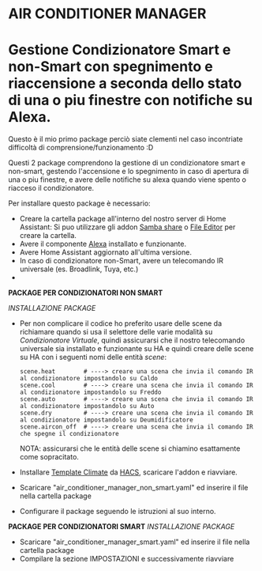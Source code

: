 # AIR CONDITIONER MANAGER
# Gestione Condizionatore Smart e non-Smart con spegnimento e riaccensione a seconda dello stato di una o piu finestre con notifiche su Alexa.

Questo è il mio primo package perciò siate clementi nel caso incontriate difficoltà di comprensione/funzionamento :D

Questi 2 package comprendono la gestione di un condizionatore smart e non-smart, gestendo l'accensione e lo spegnimento in caso di apertura di una o piu finestre, e avere delle notifiche su alexa quando viene spento o riacceso il condizionatore.

Per installare questo package è necessario:
  - Creare la cartella package all'interno del nostro server di Home Assistant:
      Si puo utilizzare gli addon [Samba share](https://github.com/home-assistant/addons/blob/master/samba/DOCS.md) o [File Editor](https://github.com/home-assistant/addons/blob/master/configurator/README.md) per creare la cartella.
  - Avere il componente [Alexa](https://github.com/alandtse/alexa_media_player) installato e funzionante.
  - Avere Home Assistant aggiornato all'ultima versione.
  - In caso di condizionatore non-Smart, avere un telecomando IR universale (es. Broadlink, Tuya, etc.)
  - 
<b>PACKAGE PER CONDIZIONATORI NON SMART</b>

*INSTALLAZIONE PACKAGE*

  - Per non complicare il codice ho preferito usare delle scene da richiamare quando si usa il selettore delle varie modalità su *Condizionatore Virtuale*, quindi assicurarsi che il nostro telecomando universale sia installato e funzionante su HA e quindi creare delle scene su HA con i seguenti nomi delle entità *scene*:

        scene.heat        # ----> creare una scena che invia il comando IR al condizionatore impostandolo su Caldo
        scene.cool        # ----> creare una scena che invia il comando IR al condizionatore impostandolo su Freddo
        scene.auto        # ----> creare una scena che invia il comando IR al condizionatore impostandolo su Auto
        scene.dry         # ----> creare una scena che invia il comando IR al condizionatore impostandolo su Deumidificatore
        scene.aircon_off  # ----> creare una scena che invia il comando IR che spegne il condizionatore

    NOTA: assicurarsi che le entità delle scene si chiamino esattamente come sopracitato.

  - Installare [Template Climate](https://github.com/jcwillox/hass-template-climate) da [HACS](https://github.com/hacs/integration), scaricare l'addon e riavviare.
  - Scaricare "air_conditioner_manager_non_smart.yaml" ed inserire il file nella cartella package
  - Configurare il package seguendo le istruzioni al suo interno.


<b>PACKAGE PER CONDIZIONATORI SMART</b>
*INSTALLAZIONE PACKAGE*

  - Scaricare "air_conditioner_manager_smart.yaml" ed inserire il file nella cartella package
  - Compilare la sezione IMPOSTAZIONI e successivamente riavviare
